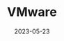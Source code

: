 ---
title: VMware
icon: /assets/svg/vmware.svg
date: 2023-05-23
breadcrumb: false
article: false
index: false
editLink: false
footer: false
---